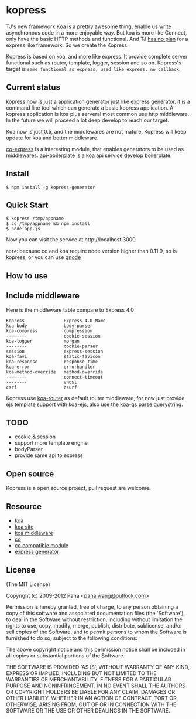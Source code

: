kopress
=======

TJ's new framework [Koa](https://github.com/koajs/koa) is a prettry awesome thing, enable us 
write asynchronous code in a more enjoyable way. But koa is more like Connect, only have the 
basic HTTP methods and functional. And TJ [has no plan](https://github.com/koajs/koa/issues/239#issuecomment-37491315) 
for a express like framework. So we create the Kopress.

Kopress is based on koa, and more like express. It provide complete server functional
 such as router, template, logger, session and so on. Kopress's target is
  `same functional as express, used like express, no callback`.

## Current status
kopress now is just a application generator just like [express generator](https://github.com/expressjs/generator).
it is a command line tool which can generate a basic kopress application. A kopress application is koa plus serveral
most common use http middleware. In the future we will proceed a lot deep develop to reach our target.

Koa now is just 0.5, and the middlewares are not mature, Kopress will keep update for koa and better middleware.

[co-express](https://github.com/mciparelli/co-express) is a interesting module, that enables generators to be used as middlewares.
[api-boilerplate](https://github.com/koajs/api-boilerplate) is a koa api service develop boilerplate.


## Install
```
$ npm install -g kopress-generator
```


## Quick Start
```
$ kopress /tmp/appname
$ cd /tmp/appname && npm install
$ node app.js
```
Now you can visit the service at http://localhost:3000

`note`: because co and koa require node version higher than 0.11.9, so is kopress, or you can use [gnode](https://github.com/TooTallNate/gnode)

## How to use

## Include middleware

Here is the middleware table compare to Express 4.0

```
Kopress               Express 4.0 Name
koa-body              body-parser       
koa-compress          compression       
--------              cookie-session    
koa-logger            morgan            
--------              cookie-parser
session               express-session    
koa-favi              static-favicon
koa-response          response-time    
koa-error             errorhandler     
koa-method-override   method-override   
--------              connect-timeout   
--------              vhost
csrf                  csurf            
```

Kopress use [koa-router](https://github.com/alexmingoia/koa-router) as default router
middleware, for now just provide ejs template support with [koa-ejs](https://github.com/dead-horse/koa-ejs), also use the [koa-qs](https://github.com/koajs/qs) parse querystring.


## TODO

* cookie & session
* support more template engine
* bodyParser
* provide same api to express


## Open source
Kopress is a open source project, pull request are welcome.


## Resource

* [koa](https://github.com/koajs/koa)
* [koa site](http://koajs.com/)
* [koa middleware](https://github.com/koajs/koa/wiki)
* [co](https://github.com/visionmedia/co)
* [co compatible module](https://github.com/visionmedia/co/wiki)
* [express generator](https://github.com/expressjs/generator)


## License
(The MIT License)

Copyright (c) 2009-2012 Pana &lt;pana.wang@outlook.com&gt;

Permission is hereby granted, free of charge, to any person obtaining
a copy of this software and associated documentation files (the
'Software'), to deal in the Software without restriction, including
without limitation the rights to use, copy, modify, merge, publish,
distribute, sublicense, and/or sell copies of the Software, and to
permit persons to whom the Software is furnished to do so, subject to
the following conditions:

The above copyright notice and this permission notice shall be
included in all copies or substantial portions of the Software.

THE SOFTWARE IS PROVIDED 'AS IS', WITHOUT WARRANTY OF ANY KIND,
EXPRESS OR IMPLIED, INCLUDING BUT NOT LIMITED TO THE WARRANTIES OF
MERCHANTABILITY, FITNESS FOR A PARTICULAR PURPOSE AND NONINFRINGEMENT.
IN NO EVENT SHALL THE AUTHORS OR COPYRIGHT HOLDERS BE LIABLE FOR ANY
CLAIM, DAMAGES OR OTHER LIABILITY, WHETHER IN AN ACTION OF CONTRACT,
TORT OR OTHERWISE, ARISING FROM, OUT OF OR IN CONNECTION WITH THE
SOFTWARE OR THE USE OR OTHER DEALINGS IN THE SOFTWARE.
